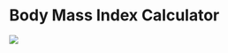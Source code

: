 # Body Mass Index Calculator
![](https://res.cloudinary.com/dz209s6jk/image/upload/v1715958851/Challenges/qjambxzntavqdfcn0iay.jpg)